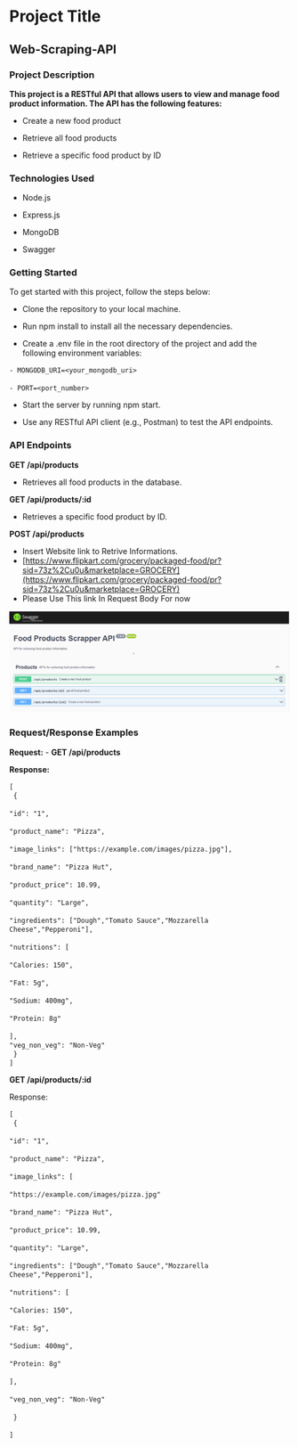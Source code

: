 # Project Title

## Web-Scraping-API

### Project Description

**This project is a RESTful API that allows users to view and manage food product information. The API has the following features:**

- Create a new food product

- Retrieve all food products

- Retrieve a specific food product by ID

### Technologies Used

- Node.js

- Express.js

- MongoDB

- Swagger

### Getting Started

To get started with this project, follow the steps below:

- Clone the repository to your local machine.

- Run npm install to install all the necessary dependencies.

- Create a .env file in the root directory of the project and add the following environment variables:

```
- MONGODB_URI=<your_mongodb_uri>

- PORT=<port_number>
```

- Start the server by running npm start.

- Use any RESTful API client (e.g., Postman) to test the API endpoints.

### API Endpoints

**GET /api/products**

- Retrieves all food products in the database.

**GET /api/products/:id**

- Retrieves a specific food product by ID.

**POST /api/products**

- Insert Website link to Retrive Informations.
- [https://www.flipkart.com/grocery/packaged-food/pr?sid=73z%2Cu0u&marketplace=GROCERY](https://www.flipkart.com/grocery/packaged-food/pr?sid=73z%2Cu0u&marketplace=GROCERY)
- Please Use This link In Request Body For now

![RESTAPI Image ](https://github.com/jaybaria/Web-Scrapper/blob/main/images/RestAPI.png)

### **Request/Response Examples**

**Request:** - **GET /api/products**

**Response:**

```
[
 {

"id": "1",

"product_name": "Pizza",

"image_links": ["https://example.com/images/pizza.jpg"],

"brand_name": "Pizza Hut",

"product_price": 10.99,

"quantity": "Large",

"ingredients": ["Dough","Tomato Sauce","Mozzarella Cheese","Pepperoni"],

"nutritions": [

"Calories: 150",

"Fat: 5g",

"Sodium: 400mg",

"Protein: 8g"

],
"veg_non_veg": "Non-Veg"
 }
]
```

**GET /api/products/:id**

Response:

```
[
 {

"id": "1",

"product_name": "Pizza",

"image_links": [

"https://example.com/images/pizza.jpg"

"brand_name": "Pizza Hut",

"product_price": 10.99,

"quantity": "Large",

"ingredients": ["Dough","Tomato Sauce","Mozzarella Cheese","Pepperoni"],

"nutritions": [

"Calories: 150",

"Fat: 5g",

"Sodium: 400mg",

"Protein: 8g"

],

"veg_non_veg": "Non-Veg"

 }

]
```
